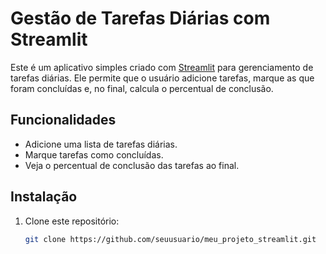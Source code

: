 # Gestão de Tarefas Diárias com Streamlit

Este é um aplicativo simples criado com [Streamlit](https://streamlit.io/) para gerenciamento de tarefas diárias. Ele permite que o usuário adicione tarefas, marque as que foram concluídas e, no final, calcula o percentual de conclusão.

## Funcionalidades

- Adicione uma lista de tarefas diárias.
- Marque tarefas como concluídas.
- Veja o percentual de conclusão das tarefas ao final.

## Instalação

1. Clone este repositório:
   ```bash
   git clone https://github.com/seuusuario/meu_projeto_streamlit.git
